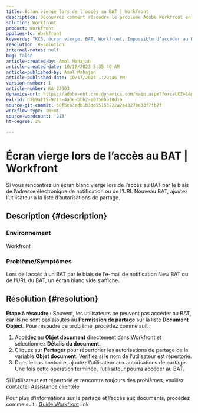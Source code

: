 ```yaml
---
title: Écran vierge lors de l’accès au BAT | Workfront
description: Découvrez comment résoudre le problème Adobe Workfront en raison duquel un écran vide s’affiche lors de l’accès au BAT. Ajoutez un utilisateur à la liste des autorisations de partage.
solution: Workfront
product: Workfront
applies-to: Workfront
keywords: "KCS, écran vierge, BAT, Workfront, Impossible d’accéder au BAT, écran vierge pour les BAT"
resolution: Resolution
internal-notes: null
bug: false
article-created-by: Amol Mahajan
article-created-date: 10/16/2023 5:35:40 AM
article-published-by: Amol Mahajan
article-published-date: 10/17/2023 1:20:46 PM
version-number: 1
article-number: KA-23003
dynamics-url: https://adobe-ent.crm.dynamics.com/main.aspx?forceUCI=1&pagetype=entityrecord&etn=knowledgearticle&id=c774cfd4-e56b-ee11-8df0-6045bd006239
exl-id: d2b9af15-9715-4a3e-bbb2-e0358ba18d16
source-git-commit: 36f5c63edb1b3de55155222a2e4327be33f7fb7f
workflow-type: tm+mt
source-wordcount: '213'
ht-degree: 2%

---
```


# Écran vierge lors de l’accès au BAT | Workfront


Si vous rencontrez un écran blanc vierge lors de l’accès au BAT par le biais de l’adresse électronique de notification ou de l’URL Nouveau BAT, ajoutez l’utilisateur à la liste d’autorisations de partage.

## Description {#description}


### <b>Environnement</b>

Workfront



### <b>Problème/Symptômes</b>

Lors de l’accès à un BAT par le biais de l’e-mail de notification New BAT ou de l’URL du BAT, un écran blanc vide s’affiche.


## Résolution {#resolution}

<b>Étape à résoudre :</b>
Souvent, les utilisateurs ne peuvent pas accéder au BAT, car ils ne sont pas ajoutés au <b>Permission de partage</b> sur la liste <b>Document Object</b>. Pour résoudre ce problème, procédez comme suit :

1. Accédez au <b>Objet document</b> directement dans Workfront et sélectionnez <b>Détails du document</b>.
2. Cliquez sur <b>Partager</b> pour répertorier les autorisations de partage de la variable <b>Objet document</b>. Vérifiez si le nom de l’utilisateur est répertorié.
3. Dans le cas contraire, ajoutez l’utilisateur aux autorisations de partage. Une fois cette opération terminée, l’utilisateur pourra accéder au BAT.




Si l’utilisateur est répertorié et rencontre toujours des problèmes, veuillez contacter [Assistance clientèle](https://experienceleague.adobe.com/docs/workfront/using/basics/tips-tricks-for-basics/contact-customer-support.html)



Pour plus d’informations sur le partage et l’accès aux documents, procédez comme suit : [Guide Workfront](https://experienceleague.adobe.com/docs/workfront/using/basics/grant-request-object-permissions/document-permissions.html) link
